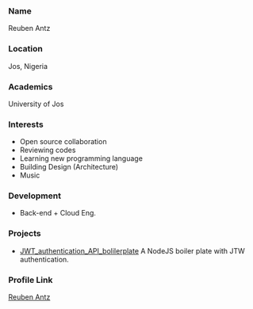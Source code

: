 ### Name

Reuben Antz

### Location

Jos, Nigeria

### Academics

University of Jos 

### Interests


- Open source collaboration
- Reviewing codes
- Learning new programming language
- Building Design (Architecture)
- Music

### Development

- Back-end + Cloud Eng.


### Projects

- [JWT_authentication_API_bolilerplate](https://github.com/antzshrek/JWT_authentication_API_bolilerplate) A NodeJS boiler plate with JTW authentication.

### Profile Link

[Reuben Antz](https://github.com/antzshrek)